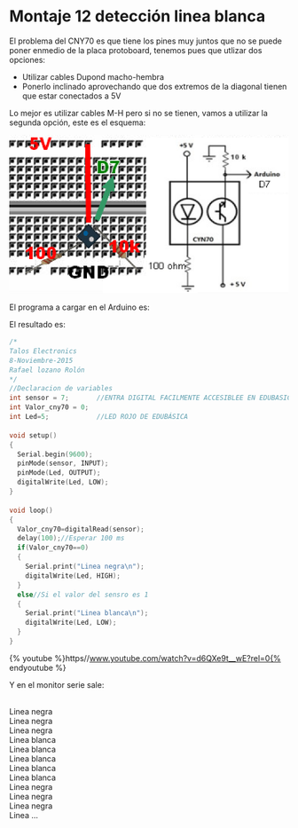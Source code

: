 
# Montaje 12 detección linea blanca

El problema del CNY70 es que tiene los pines muy juntos que no se puede poner enmedio de la placa protoboard, tenemos pues que utlizar dos opciones:

- Utilizar cables Dupond macho-hembra
- Ponerlo inclinado aprovechando que dos extremos de la diagonal tienen que estar conectados a 5V

Lo mejor es utilizar cables M-H pero si no se tienen, vamos a utilizar la segunda opción, este es el esquema:

![](img/m1_img0.1.png)

El programa a cargar en el Arduino es:

El resultado es:

```cpp
/*
Talos Electronics
8-Noviembre-2015
Rafael lozano Rolón 
*/
//Declaracion de variables
int sensor = 7;       //ENTRA DIGITAL FACILMENTE ACCESIBLEE EN EDUBASICA
int Valor_cny70 = 0;
int Led=5;            //LED ROJO DE EDUBÁSICA

void setup() 
{
  Serial.begin(9600);       
  pinMode(sensor, INPUT);  
  pinMode(Led, OUTPUT);   
  digitalWrite(Led, LOW);  
}

void loop() 
{
  Valor_cny70=digitalRead(sensor);
  delay(100);//Esperar 100 ms 
  if(Valor_cny70==0)
  {
    Serial.print("Linea negra\n");
    digitalWrite(Led, HIGH);
  }
  else//Si el valor del sensro es 1
  {
    Serial.print("Linea blanca\n");
    digitalWrite(Led, LOW);
  }
}
```

{% youtube %}https//www.youtube.com/watch?v=d6QXe9t__wE?rel=0{% endyoutube %}

Y en el monitor serie sale:

<br />Linea negra<br />Linea negra<br />Linea negra<br />Linea blanca<br />Linea blanca<br />Linea blanca<br />Linea blanca<br />Linea blanca<br />Linea negra<br />Linea negra<br />Linea negra<br />Linea ...

